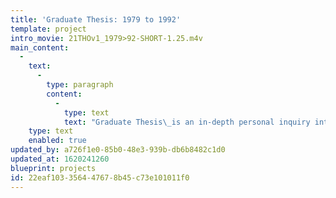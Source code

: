 ```yaml
---
title: 'Graduate Thesis: 1979 to 1992'
template: project
intro_movie: 21THOv1_1979>92-SHORT-1.25.m4v
main_content:
  -
    text:
      -
        type: paragraph
        content:
          -
            type: text
            text: "Graduate Thesis\_is an in-depth personal inquiry into visual communication design. This introductory overview is of Thesis samples from 1979 through 1992, and of thesis projects wherein Tom Ockerse served as Primary Advisor."
    type: text
    enabled: true
updated_by: a726f1e0-85b0-48e3-939b-db6b8482c1d0
updated_at: 1620241260
blueprint: projects
id: 22eaf103-3564-4767-8b45-c73e101011f0
---
```


